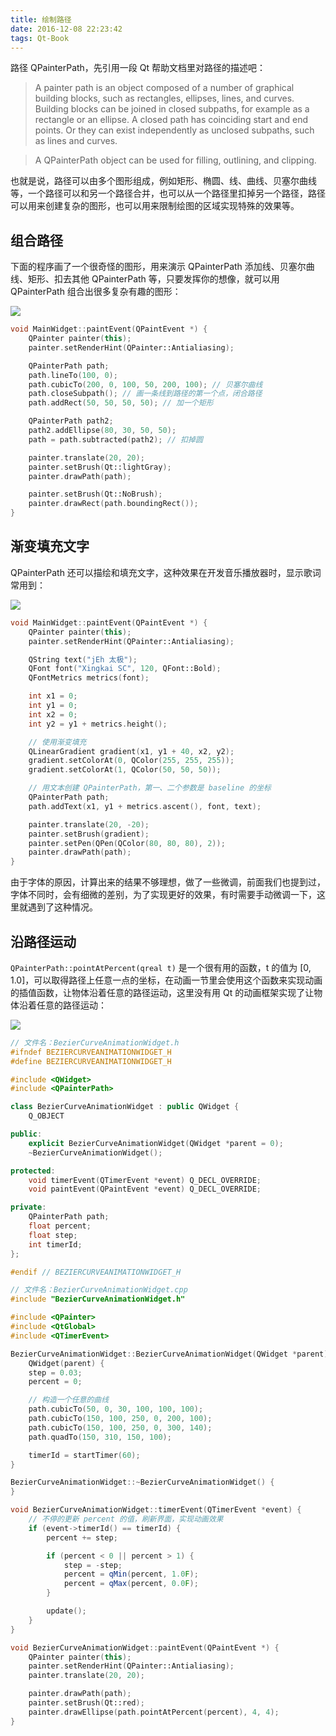 ```yaml
---
title: 绘制路径
date: 2016-12-08 22:23:42
tags: Qt-Book
---
```

路径 QPainterPath，先引用一段 Qt 帮助文档里对路径的描述吧：

> A painter path is an object composed of a number of graphical building blocks, such as rectangles, ellipses, lines, and curves. Building blocks can be joined in closed subpaths, for example as a rectangle or an ellipse. A closed path has coinciding start and end points. Or they can exist independently as unclosed subpaths, such as lines and curves.

> A QPainterPath object can be used for filling, outlining, and clipping.

也就是说，路径可以由多个图形组成，例如矩形、椭圆、线、曲线、贝塞尔曲线等，一个路径可以和另一个路径合并，也可以从一个路径里扣掉另一个路径，路径可以用来创建复杂的图形，也可以用来限制绘图的区域实现特殊的效果等。<!--more-->

## 组合路径

下面的程序画了一个很奇怪的图形，用来演示 QPainterPath 添加线、贝塞尔曲线、矩形、扣去其他 QPainterPath 等，只要发挥你的想像，就可以用 QPainterPath 组合出很多复杂有趣的图形：

![](/img/qtbook/paint/Paint-Base-PainterPath-Operations.png)

```cpp
void MainWidget::paintEvent(QPaintEvent *) {
    QPainter painter(this);
    painter.setRenderHint(QPainter::Antialiasing);

    QPainterPath path;
    path.lineTo(100, 0);
    path.cubicTo(200, 0, 100, 50, 200, 100); // 贝塞尔曲线
    path.closeSubpath(); // 画一条线到路径的第一个点，闭合路径
    path.addRect(50, 50, 50, 50); // 加一个矩形

    QPainterPath path2;
    path2.addEllipse(80, 30, 50, 50);
    path = path.subtracted(path2); // 扣掉圆

    painter.translate(20, 20);
    painter.setBrush(Qt::lightGray);
    painter.drawPath(path);

    painter.setBrush(Qt::NoBrush);
    painter.drawRect(path.boundingRect());
}
```

## 渐变填充文字

QPainterPath 还可以描绘和填充文字，这种效果在开发音乐播放器时，显示歌词常用到：

![](/img/qtbook/paint/Paint-Base-PainterPath-Text.png)

```cpp
void MainWidget::paintEvent(QPaintEvent *) {
    QPainter painter(this);
    painter.setRenderHint(QPainter::Antialiasing);

    QString text("jEh 太极");
    QFont font("Xingkai SC", 120, QFont::Bold);
    QFontMetrics metrics(font);

    int x1 = 0;
    int y1 = 0;
    int x2 = 0;
    int y2 = y1 + metrics.height();

    // 使用渐变填充    
    QLinearGradient gradient(x1, y1 + 40, x2, y2);
    gradient.setColorAt(0, QColor(255, 255, 255));
    gradient.setColorAt(1, QColor(50, 50, 50));

    // 用文本创建 QPainterPath，第一、二个参数是 baseline 的坐标
    QPainterPath path;
    path.addText(x1, y1 + metrics.ascent(), font, text);

    painter.translate(20, -20);
    painter.setBrush(gradient);
    painter.setPen(QPen(QColor(80, 80, 80), 2));
    painter.drawPath(path);
}
```

由于字体的原因，计算出来的结果不够理想，做了一些微调，前面我们也提到过，字体不同时，会有细微的差别，为了实现更好的效果，有时需要手动微调一下，这里就遇到了这种情况。

## 沿路径运动

`QPainterPath::pointAtPercent(qreal t)` 是一个很有用的函数，t 的值为 [0, 1.0]，可以取得路径上任意一点的坐标，在动画一节里会使用这个函数来实现动画的插值函数，让物体沿着任意的路径运动，这里没有用 Qt 的动画框架实现了让物体沿着任意的路径运动：

![](/img/qtbook/paint/Paint-Base-PointAtPercent.png)

```cpp
// 文件名：BezierCurveAnimationWidget.h
#ifndef BEZIERCURVEANIMATIONWIDGET_H
#define BEZIERCURVEANIMATIONWIDGET_H

#include <QWidget>
#include <QPainterPath>

class BezierCurveAnimationWidget : public QWidget {
    Q_OBJECT

public:
    explicit BezierCurveAnimationWidget(QWidget *parent = 0);
    ~BezierCurveAnimationWidget();

protected:
    void timerEvent(QTimerEvent *event) Q_DECL_OVERRIDE;
    void paintEvent(QPaintEvent *event) Q_DECL_OVERRIDE;

private:
    QPainterPath path;
    float percent;
    float step;
    int timerId;
};

#endif // BEZIERCURVEANIMATIONWIDGET_H
```
```cpp
// 文件名：BezierCurveAnimationWidget.cpp
#include "BezierCurveAnimationWidget.h"

#include <QPainter>
#include <QtGlobal>
#include <QTimerEvent>

BezierCurveAnimationWidget::BezierCurveAnimationWidget(QWidget *parent) :
    QWidget(parent) {
    step = 0.03;
    percent = 0;

    // 构造一个任意的曲线
    path.cubicTo(50, 0, 30, 100, 100, 100);
    path.cubicTo(150, 100, 250, 0, 200, 100);
    path.cubicTo(150, 100, 250, 0, 300, 140);
    path.quadTo(150, 310, 150, 100);

    timerId = startTimer(60);
}

BezierCurveAnimationWidget::~BezierCurveAnimationWidget() {
}

void BezierCurveAnimationWidget::timerEvent(QTimerEvent *event) {
    // 不停的更新 percent 的值，刷新界面，实现动画效果
    if (event->timerId() == timerId) {
        percent += step;

        if (percent < 0 || percent > 1) {
            step = -step;
            percent = qMin(percent, 1.0F);
            percent = qMax(percent, 0.0F);
        }

        update();
    }
}

void BezierCurveAnimationWidget::paintEvent(QPaintEvent *) {
    QPainter painter(this);
    painter.setRenderHint(QPainter::Antialiasing);
    painter.translate(20, 20);

    painter.drawPath(path);
    painter.setBrush(Qt::red);
    painter.drawEllipse(path.pointAtPercent(percent), 4, 4);
}
```

